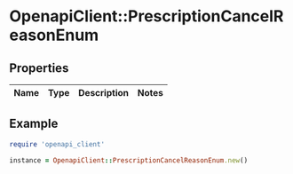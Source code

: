 # OpenapiClient::PrescriptionCancelReasonEnum

## Properties

| Name | Type | Description | Notes |
| ---- | ---- | ----------- | ----- |

## Example

```ruby
require 'openapi_client'

instance = OpenapiClient::PrescriptionCancelReasonEnum.new()
```

